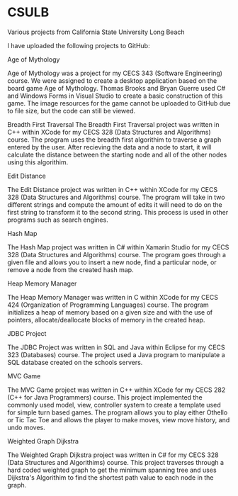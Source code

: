 # CSULB
Various projects from California State University Long Beach

I have uploaded the following projects to GitHub:


Age of Mythology

  Age of Mythology was a project for my CECS 343 (Software Engineering) course. We were assigned to create a desktop application based on the board game Age of Mythology. Thomas Brooks and Bryan Guerre used C# and Windows Forms in Visual Studio to create a basic construction of this game. The image resources for the game cannot be uploaded to GitHub due to file size, but the code can still be viewed.

Breadth First Traversal
  The Breadth First Traversal project was written in C++ within XCode for my CECS 328 (Data Structures and Algorithms) course. The program uses the breadth first algorithim to traverse a graph entered by the user. After recieving the data and a node to start, it will calculate the distance between the starting node and all of the other nodes using this algorithim.

Edit Distance

  The Edit Distance project was written in C++ within XCode for my CECS 328 (Data Structures and Algorithms) course. The program will take in two different strings and compute the amount of edits it will need to do on the first string to transform it to the second string. This process is used in other programs such as search engines.

Hash Map

  The Hash Map project was written in C# within Xamarin Studio for my CECS 328 (Data Structures and Algorithms) course. The program goes through a given file and allows you to insert a new node, find a particular node, or remove a node from the created hash map.

Heap Memory Manager

  The Heap Memory Manager was written in C within XCode for my CECS 424 (Organization of Programming Languages) course. The program initializes a heap of memory based on a given size and with the use of pointers, allocate/deallocate blocks of memory in the created heap.

JDBC Project

  The JDBC Project was written in SQL and Java within Eclipse for my CECS 323 (Databases) course. The project used a Java program to manipulate a SQL database created on the schools servers.

MVC Game

  The MVC Game project was written in C++ within XCode for my CECS 282 (C++ for Java Programmers) course. This project implemented the commonly used model, view, controller system to create a template used for simple turn based games. The program allows you to play either Othello or Tic Tac Toe and allows the player to make moves, view move history, and undo moves.

Weighted Graph Dijkstra

  The Weighted Graph Dijkstra project was written in C# for my CECS 328 (Data Structures and Algorithims) course. This project traverses through a hard coded weighted graph to get the minimum spanning tree and uses Dijkstra's Algorithim to find the shortest path value to each node in the graph.
